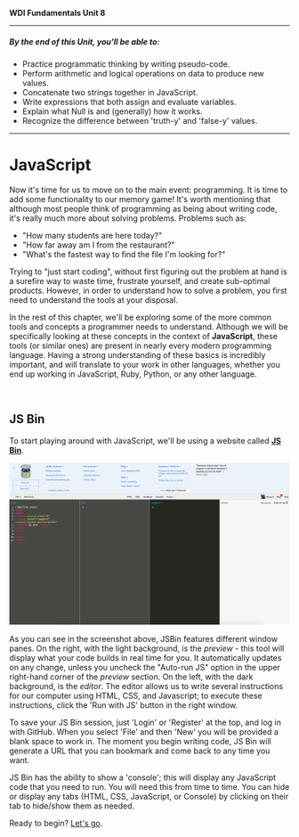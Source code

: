 **WDI Fundamentals Unit 8**

---

##### By the end of this Unit, you'll be able to:
* Practice programmatic thinking by writing pseudo-code.
* Perform arithmetic and logical operations on data to produce new values.
* Concatenate two strings together in JavaScript.
* Write expressions that both assign and evaluate variables.
* Explain what Null is and (generally) how it works.
* Recognize the difference between 'truth-y' and 'false-y' values.

---


# JavaScript

Now it's time for us to move on to the main event: programming. It is time to add some functionality to our memory game! It's worth mentioning that although most people think of programming as being about writing code, it's really much more about solving problems. Problems such as:

- "How many students are here today?"
- "How far away am I from the restaurant?"
- "What's the fastest way to find the file I'm looking for?"

Trying to "just start coding", without first figuring out the problem at hand is a surefire way to waste time, frustrate yourself, and create sub-optimal products. However, in order to understand how to solve a problem, you first need to understand the tools at your disposal.

In the rest of this chapter, we'll be exploring some of the more common tools and concepts a programmer needs to understand. Although we will be specifically looking at these concepts in the context of **JavaScript**, these tools (or similar ones) are present in nearly every modern programming language. Having a strong understanding of these basics is incredibly important, and will translate to your work in other languages, whether you end up working in JavaScript, Ruby, Python, or any other language.

<br>

## JS Bin
To start playing around with JavaScript, we'll be using a website called **[JS Bin](http://jsbin.com/)**.

![JSBin Screenshot](../assets/chapter3/jsbin.png)

As you can see in the screenshot above, JSBin features different window panes. On the right, with the light background, is the *preview* - this tool will display what your code builds in real time for you. It automatically updates on any change, unless you uncheck the "Auto-run JS" option in the upper right-hand corner of the *preview* section. On the left, with the dark background, is the *editor*. The editor allows us to write several instructions for our computer using HTML, CSS, and Javascript; to execute these instructions, click the 'Run with JS' button in the right window.

To save your JS Bin session, just 'Login' or 'Register' at the top, and log in with GitHub. When you select 'File' and then 'New' you will be provided a blank space to work in. The moment you begin writing code, JS Bin will generate a URL that you can bookmark and come back to any time you want.

JS Bin has the ability to show a 'console'; this will display any JavaScript code that you need to run. You will need this from time to time. You can hide or display any tabs (HTML, CSS, JavaScript, or Console) by clicking on their tab to hide/show them as needed.

Ready to begin? [Let's go](02_lesson.md).
